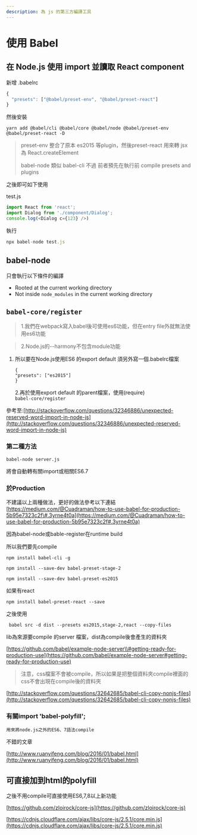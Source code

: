 ```yaml
---
description: 為 js 的第三方編譯工具
---
```


# 使用 Babel

## 在 Node.js 使用 import 並讀取 React component

新增 .babelrc

```javascript
{
  "presets": ["@babel/preset-env", "@babel/preset-react"]
}
```

然後安裝

```text
yarn add @babel/cli @babel/core @babel/node @babel/preset-env @babel/preset-react -D
```

> preset-env 整合了原本 es2015 等plugin，然後preset-react 用來轉 jsx 為 React.createElement
>
> babel-node 類似 babel-cli 不過 前者預先在執行前 compile presets and plugins

之後即可如下使用

test.js

```javascript
import React from 'react';
import Dialog from './component/Dialog';
console.log(<Dialog c={123} />)
```

執行

```javascript
npx babel-node test.js
```

## babel-node

只會執行以下條件的編譯

* Rooted at the current working directory
* Not inside `node_modules` in the current working directory

## `babel-core/register`

> 1.我們在webpack寫入babel後可使用es6功能，但在entry file外就無法使用es6功能

> 2.Node.js的--harmony不包含module功能

1. 所以要在Node.js使用ES6 的export default 須另外寫一個.babelrc檔案

   ```text
   {
   "presets": ["es2015"]
   }
   ```

   2.再於使用export default 的parent檔案，使用\(require\)  
   `babel-core/register`

參考至:[http://stackoverflow.com/questions/32346886/unexpected-reserved-word-import-in-node-js](http://stackoverflow.com/questions/32346886/unexpected-reserved-word-import-in-node-js)

### 第二種方法

```text
babel-node server.js
```

將會自動轉有關import或相關ES6.7

### 於Production

不建議以上兩種做法，更好的做法參考以下連結  
[https://medium.com/@Cuadraman/how-to-use-babel-for-production-5b95e7323c2f\#.3yrne4t0a](https://medium.com/@Cuadraman/how-to-use-babel-for-production-5b95e7323c2f#.3yrne4t0a)

因為babel-node或bable-register在runtime build

所以我們要先compile

```text
npm install babel-cli -g

npm install --save-dev babel-preset-stage-2

npm install --save-dev babel-preset-es2015
```

如果有react

```text
npm install babel-preset-react --save
```

之後使用

```text
 babel src -d dist --presets es2015,stage-2,react --copy-files
```

lib為來源要compile 的server 檔案，dist為compile後會產生的資料夾

[https://github.com/babel/example-node-server\\#getting-ready-for-production-use](https://github.com/babel/example-node-server#getting-ready-for-production-use)

> 注意，css檔案不會被compile，所以如果是把整個資料夾compile裡面的css不會出現在compile後的資料夾

[http://stackoverflow.com/questions/32642685/babel-cli-copy-nonjs-files](http://stackoverflow.com/questions/32642685/babel-cli-copy-nonjs-files)

### 有關import 'babel-polyfill';

```text
用來將node.js之外的ES6、7語法compile
```

不錯的文章

[http://www.ruanyifeng.com/blog/2016/01/babel.html](http://www.ruanyifeng.com/blog/2016/01/babel.html)

## 可直接加到html的polyfill

之後不用compile可直接使用ES6,7,8以上新功能

[https://github.com/zloirock/core-js](https://github.com/zloirock/core-js)

[https://cdnjs.cloudflare.com/ajax/libs/core-js/2.5.1/core.min.js](https://cdnjs.cloudflare.com/ajax/libs/core-js/2.5.1/core.min.js)

